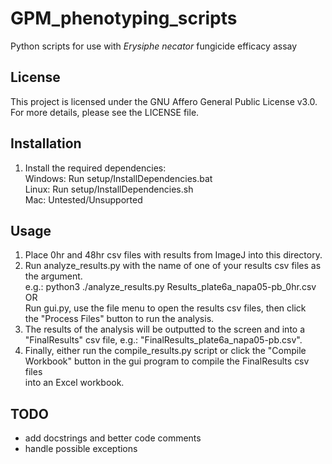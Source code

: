 # GPM_phenotyping_scripts
Python scripts for use with *Erysiphe necator* fungicide efficacy assay

## License
This project is licensed under the GNU Affero General Public License v3.0.
For more details, please see the LICENSE file.

## Installation
1) Install the required dependencies:\
    Windows: Run setup/InstallDependencies.bat\
    Linux: Run setup/InstallDependencies.sh\
    Mac: Untested/Unsupported

## Usage
1) Place 0hr and 48hr csv files with results from ImageJ into this directory.
2) Run analyze_results.py with the name of one of your results csv files as
    the argument.\
    e.g.: python3 ./analyze_results.py Results_plate6a_napa05-pb_0hr.csv\
    OR\
    Run gui.py, use the file menu to open the results csv files, then click\
    the "Process Files" button to run the analysis.
3) The results of the analysis will be outputted to the screen and into a\
    "FinalResults" csv file, e.g.: "FinalResults_plate6a_napa05-pb.csv".
4) Finally, either run the compile_results.py script or click the "Compile\
    Workbook" button in the gui program to compile the FinalResults csv files\
    into an Excel workbook.

## TODO
- add docstrings and better code comments
- handle possible exceptions
